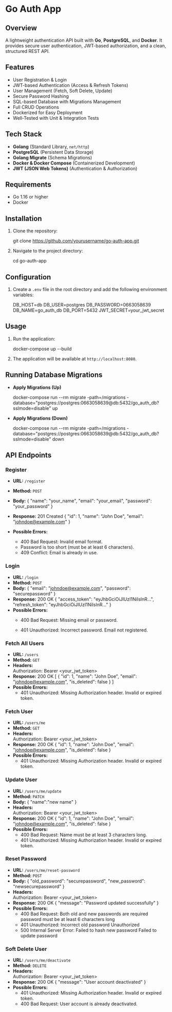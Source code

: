 # Go Auth App

## Overview
A lightweight authentication API built with **Go**, **PostgreSQL**, and **Docker**. It provides secure user authentication, JWT-based authorization, and a clean, structured REST API.

## Features
- User Registration & Login  
- JWT-based Authentication (Access & Refresh Tokens)  
- User Management (Fetch, Soft Delete, Update)  
- Secure Password Hashing  
- SQL-based Database with Migrations Management 
- Full CRUD Operations  
- Dockerized for Easy Deployment  
- Well-Tested with Unit & Integration Tests  

## Tech Stack
- **Golang** (Standard Library, `net/http`)
- **PostgreSQL** (Persistent Data Storage)
- **Golang Migrate** (Schema Migrations)
- **Docker & Docker Compose** (Containerized Development)
- **JWT (JSON Web Tokens)** (Authentication & Authorization)


## Requirements
- Go 1.16 or higher
- Docker

## Installation
1. Clone the repository:
    
    git clone https://github.com/yourusername/go-auth-app.git

2. Navigate to the project directory:
    
    cd go-auth-app
    

## Configuration
1. Create a `.env` file in the root directory and add the following environment variables:
    
    DB_HOST=db
    DB_USER=postgres
    DB_PASSWORD=0663058639
    DB_NAME=go_auth_db
    DB_PORT=5432
    JWT_SECRET=your_jwt_secret
    

## Usage
1. Run the application:
    
    docker-compose up --build
    
2. The application will be available at `http://localhost:8080`.

## Running Database Migrations
- **Apply Migrations (Up)**

    docker-compose run --rm migrate -path=/migrations -database="postgres://postgres:0663058639@db:5432/go_auth_db?sslmode=disable" up

- **Apply Migrations (Down)**

    docker-compose run --rm migrate -path=/migrations -database="postgres://postgres:0663058639@db:5432/go_auth_db?sslmode=disable" down

## API Endpoints
### Register
- **URL:** `/register`
- **Method:** `POST`
- **Body:**
    {
        "name": "your_name",
        "email": "your_email",
        "password": "your_password"
    }
- **Response:**
    201 Created
    {
    "id": 1,
    "name": "John Doe",
    "email": "johndoe@example.com"
    }

- **Possible Errors:**
    - 400 Bad Request: Invalid email format. 
    - Password is too short (must be at least 6 characters).
    - 409 Conflict: Email is already in use.


### Login
- **URL:** `/login`
- **Method:** `POST`
- **Body:**
    {
    "email": "johndoe@example.com",
    "password": "securepassword"
    }
- **Response:**
    200 OK
    {
  "access_token": "eyJhbGciOiJIUzI1NiIsInR...",
  "refresh_token": "eyJhbGciOiJIUzI1NiIsInR..."
    }
- **Possible Errors:**
    - 400 Bad Request: Missing email or password.

    - 401 Unauthorized:
        Incorrect password.
        Email not registered.


###  Fetch All Users
- **URL:** `/users`
- **Method:** `GET`
- **Headers:**  
    Authorization: Bearer <your_jwt_token>
- **Response:**
    200 OK
    [
  {
    "id": 1,
    "name": "John Doe",
    "email": "johndoe@example.com",
    "is_deleted": false
  }
    ]
- **Possible Errors:**
    - 401 Unauthorized:
        Missing Authorization header.
        Invalid or expired token.


###  Fetch User
- **URL:** `/users/me`
- **Method:** `GET`
- **Headers:**  
    Authorization: Bearer <your_jwt_token>
- **Response:**
   200 OK
  {
    "id": 1,
    "name": "John Doe",
    "email": "johndoe@example.com",
    "is_deleted": false
  }
- **Possible Errors:**
    - 401 Unauthorized:
        Missing Authorization header.
        Invalid or expired token.


###  Update User
- **URL:** `/users/me/update`
- **Method:** `PATCH`
- **Body:**
    {
    "name":"new name"
    }
- **Headers:**  
    Authorization: Bearer <your_jwt_token>
- **Response:**
  200 OK
  {
    "id": 1,
    "name": "John Doe",
    "email": "johndoe@example.com",
    "is_deleted": false
  }
- **Possible Errors:**
    - 400 Bad Request: Name must be at least 3 characters long.
    - 401 Unauthorized:
        Missing Authorization header.
        Invalid or expired token.


###  Reset Password
- **URL:** `/users/me/reset-password`
- **Method:** `POST`
- **Body:**
   {
  "old_password": "securepassword",
  "new_password": "newsecurepassword"
    }
- **Headers:**  
    Authorization: Bearer <your_jwt_token>
- **Response:**
  200 OK
    {
  "message": "Password updated successfully"
    }
- **Possible Errors:**
    - 400 Bad Request: 
        Both old and new passwords are required
        password must be at least 6 characters long
    - 401 Unauthorized:
        Incorrect old password
        Unauthorized
    - 500 Internal Server Error:
        Failed to hash new password
        Failed to update password


###  Soft Delete User
- **URL:** `/users/me/deactivate`
- **Method:** `DELETE`
- **Headers:**  
    Authorization: Bearer <your_jwt_token>
- **Response:**
    200 OK
    {
  "message": "User account deactivated"
    }
- **Possible Errors:**
    - 401 Unauthorized:
        Missing Authorization header.
        Invalid or expired token.
    - 400 Bad Request: User account is already deactivated.






